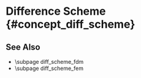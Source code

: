 Difference Scheme  {#concept_diff_scheme}
=============================================


## See Also
 - \subpage diff_scheme_fdm
 - \subpage diff_scheme_fem
 